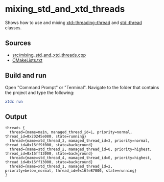 # mixing_std_and_xtd_threads

Shows how to use and mixing [xtd::threading::thread](https://gammasoft71.github.io/xtd/reference_guides/latest/classxtd_1_1threading_1_1thread.html) and [std::thread](https://en.cppreference.com/w/cpp/thread/thread) classes.

## Sources

* [src/mixing_std_and_xtd_threads.cpp](src/mixing_std_and_xtd_threads.cpp)
* [CMakeLists.txt](CMakeLists.txt)

## Build and run

Open "Command Prompt" or "Terminal". Navigate to the folder that contains the project and type the following:

```cmake
xtdc run
```

## Output

```
threads {
  thread={name=main, managed_thread_id=1, priority=normal, thread_id=0x20245e080, state=running}
  thread={name=xtd_thread_3, managed_thread_id=3, priority=normal, thread_id=0x16ff9f000, state=background}
  thread={name=std_thread_2, managed_thread_id=0, priority=highest, thread_id=0x16ff13000, state=background}
  thread={name=std_thread_4, managed_thread_id=0, priority=highest, thread_id=0x16ff13000, state=background}
  thread={name=xtd_thread_1, managed_thread_id=2, priority=below_normal, thread_id=0x16fe87000, state=running}
}
```

